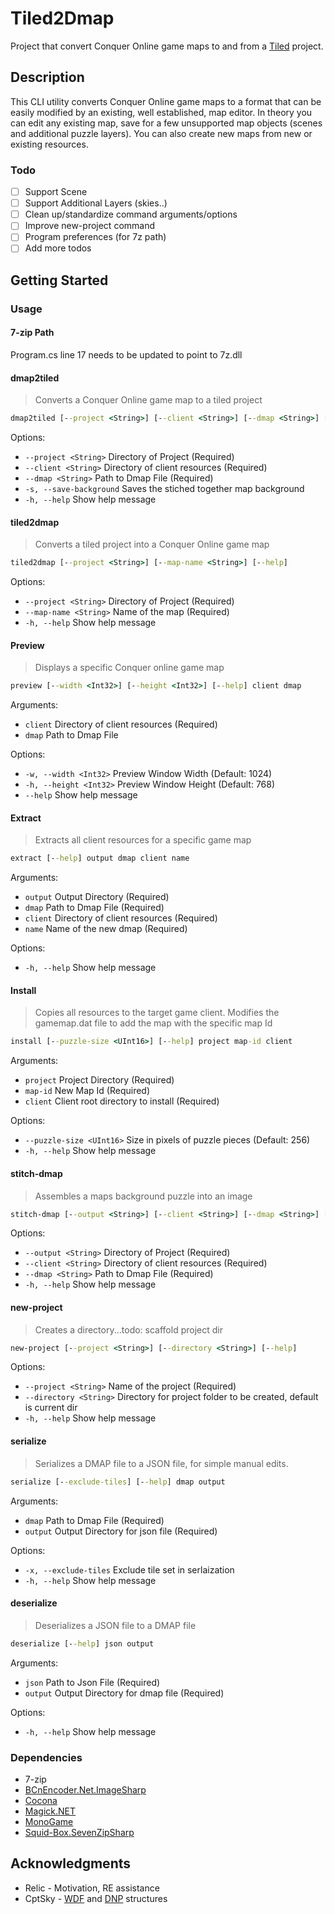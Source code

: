 ﻿# Tiled2Dmap

Project that convert Conquer Online game maps to and from a [Tiled](https://www.mapeditor.org/) project.

## Description

This CLI utility converts Conquer Online game maps to a format that can be easily modified by an existing, well established, map editor. In theory you can edit any existing map, save for a few unsupported map objects (scenes and additional puzzle layers). You can also create new maps from new or existing resources. 

### Todo
 - [ ] Support Scene
- [ ] Support Additional Layers (skies..)
- [ ] Clean up/standardize command arguments/options
- [ ] Improve new-project command
- [ ] Program preferences (for 7z path)
- [ ] Add more todos

## Getting Started

### Usage
#### 7-zip Path
Program.cs line 17 needs to be updated to point to 7z.dll
#### dmap2tiled
> Converts a Conquer Online game map to a tiled project
``` bat
dmap2tiled [--project <String>] [--client <String>] [--dmap <String>] [--save-background] [--help]
```
Options:
  * `--project <String>`       Directory of Project (Required)
  * `--client <String>`        Directory of client resources (Required)
  * `--dmap <String>`          Path to Dmap File (Required)
  * `-s, --save-background`    Saves the stiched together map background
  * `-h, --help`               Show help message
  
#### tiled2dmap
>Converts a tiled project into a Conquer Online game map
``` bat
tiled2dmap [--project <String>] [--map-name <String>] [--help]
```
Options:
  * `--project <String>`     Directory of Project (Required)
  * `--map-name <String>`    Name of the map (Required)
  * `-h, --help`             Show help message

#### Preview
>Displays a specific Conquer online game map
``` bat
preview [--width <Int32>] [--height <Int32>] [--help] client dmap
```
Arguments:
  * `client`    Directory of client resources (Required)
  * `dmap`      Path to Dmap File

Options:
  * `-w, --width <Int32>`     Preview Window Width (Default: 1024)
  * `-h, --height <Int32>`    Preview Window Height (Default: 768)
  * `--help`                  Show help message

#### Extract  
>Extracts all client resources for a specific game map
``` bat
extract [--help] output dmap client name
```
Arguments:
  * `output`    Output Directory (Required)
  * `dmap`      Path to Dmap File (Required)
  * `client`    Directory of client resources (Required)
  * `name`      Name of the new dmap (Required)

Options:
  * `-h, --help`    Show help message
  
#### Install
>Copies all resources to the target game client. Modifies the gamemap.dat file to add the map with the specific map Id
``` bat
install [--puzzle-size <UInt16>] [--help] project map-id client
```
Arguments:
  * `project`    Project Directory (Required)
  * `map-id`     New Map Id (Required)
  * `client`     Client root directory to install (Required)

Options:
  * `--puzzle-size <UInt16>`    Size in pixels of puzzle pieces (Default: 256)
  * `-h, --help`                Show help message

#### stitch-dmap
>Assembles a maps background puzzle into an image
``` bat
stitch-dmap [--output <String>] [--client <String>] [--dmap <String>] [--help]
```
Options:
  * `--output <String>`    Directory of Project (Required)
  * `--client <String>`    Directory of client resources (Required)
  * `--dmap <String>`      Path to Dmap File (Required)
  * `-h, --help`           Show help message
  
#### new-project
>Creates a directory...todo: scaffold project dir
``` bat
new-project [--project <String>] [--directory <String>] [--help]
```
Options:
  * `--project <String>`      Name of the project (Required)
  * `--directory <String>`    Directory for project folder to be created, default is current dir
  * `-h, --help`              Show help message

#### serialize
>Serializes a DMAP file to a JSON file, for simple manual edits.
``` bat
serialize [--exclude-tiles] [--help] dmap output
```
Arguments:
  * `dmap`      Path to Dmap File (Required)
  * `output`    Output Directory for json file (Required)

Options:
  * `-x, --exclude-tiles`    Exclude tile set in serlaization
  * `-h, --help`             Show help message
#### deserialize
>Deserializes a JSON file to a DMAP file
``` bat
deserialize [--help] json output
```
Arguments:
  * `json`      Path to Json File (Required)
  * `output`    Output Directory for dmap file (Required)

Options:
  * `-h, --help`    Show help message

### Dependencies
* 7-zip
* [BCnEncoder.Net.ImageSharp](https://github.com/Nominom/BCnEncoder.NET)
* [Cocona](https://github.com/mayuki/Cocona)
* [Magick.NET](https://github.com/dlemstra/Magick.NET)
* [MonoGame](https://www.monogame.net/)
* [Squid-Box.SevenZipSharp](https://github.com/squid-box/SevenZipSharp)

## Acknowledgments
* Relic - Motivation, RE assistance
* CptSky - [WDF](https://gitlab.com/conquer-online/tools/co2_core_dll/-/blob/master/src/IO/WDF.cs) and [DNP](https://gitlab.com/conquer-online/tools/co2_core_dll/-/blob/master/src/IO/DNP.cs) structures